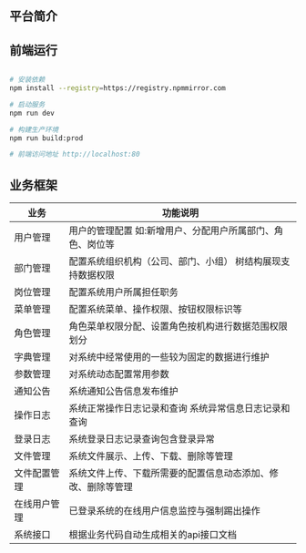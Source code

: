 ## 平台简介


## 前端运行

```bash

# 安装依赖
npm install --registry=https://registry.npmmirror.com

# 启动服务
npm run dev

# 构建生产环境 
npm run build:prod

# 前端访问地址 http://localhost:80
```

## 业务框架

| 业务     | 功能说明                                    |
|--------|-----------------------------------------|
| 用户管理   | 用户的管理配置 如:新增用户、分配用户所属部门、角色、岗位等          |
| 部门管理   | 配置系统组织机构（公司、部门、小组） 树结构展现支持数据权限          |
| 岗位管理   | 配置系统用户所属担任职务                            |
| 菜单管理   | 配置系统菜单、操作权限、按钮权限标识等                     |
| 角色管理   | 角色菜单权限分配、设置角色按机构进行数据范围权限划分              |
| 字典管理   | 对系统中经常使用的一些较为固定的数据进行维护                  |
| 参数管理   | 对系统动态配置常用参数                             |
| 通知公告   | 系统通知公告信息发布维护                            |
| 操作日志   | 系统正常操作日志记录和查询 系统异常信息日志记录和查询             |
| 登录日志   | 系统登录日志记录查询包含登录异常                        |
| 文件管理   | 系统文件展示、上传、下载、删除等管理                      |
| 文件配置管理 | 系统文件上传、下载所需要的配置信息动态添加、修改、删除等管理          |
| 在线用户管理 | 已登录系统的在线用户信息监控与强制踢出操作                   |
| 系统接口   | 根据业务代码自动生成相关的api接口文档                    |

